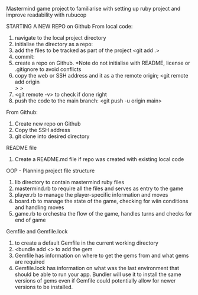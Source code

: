 Mastermind game project to familiarise with setting up ruby project and improve readability with rubucop

STARTING A NEW REPO on Github
From local code:
1. navigate to the local project directory
2. initialise the directory as a repo: <git init>
3. add the files to be tracked as part of the project <git add .>
4. commit: <git commit> 
5. create a repo on Github. *Note do not initialise with README, license or .gitignore to avoid conflicts
6. copy the web or SSH address and it as a the remote origin;
   <git remote add origin <address>> >
7. <git remote -v> to check if done right
8. push the code to the main branch: <git push -u origin main> 


From Github:
1. Create new repo on Github
2. Copy the SSH address
3. git clone <ssh address> into desired directory 

README file
1. Create a README.md file if repo was created with existing local code

OOP - Planning project file structure
1. lib directory to contain mastermind ruby files
2. mastermind.rb to require all the files and serves as entry to the game
3. player.rb to manage the player-specific information and moves
4. board.rb to manage the state of the game, checking for wiin conditions and handling moves
5. game.rb to orchestra the flow of the game, handles turns and checks for end of game

Gemfile and Gemfile.lock
1. <bundle init> to create a default Gemfile in the current working directory
2. <bundle add <<gem name>> to add the gem
3. Gemfile has information on where to get the gems from and what gems are required
4. Gemfile.lock has information on what was the last environment that should be able to run your app. 
   Bundler will use it to install the same versions of gems even if Gemfile could potentially allow for newer versions to be installed.
